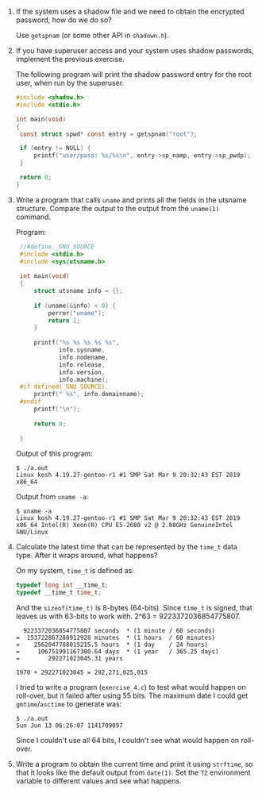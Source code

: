 1. If the system uses a shadow file and we need to obtain the encrypted
   password, how do we do so?

   Use `getspnam` (or some other API in `shadown.h`).

2. If you have superuser access and your system uses shadow passwords,
   implement the previous exercise.

   The following program will print the shadow password entry for the root user,
   when run by the superuser.

   ```c
   #include <shadow.h>
   #include <stdio.h>
   
   int main(void)
   {
   	const struct spwd* const entry = getspnam("root");
   
   	if (entry != NULL) {
   		printf("user/pass: %s/%s\n", entry->sp_namp, entry->sp_pwdp);
   	}
   
   	return 0;
   }
   ```

3. Write a program that calls `uname` and prints all the fields in the
   utsname structure. Compare the output to the output from the `uname(1)`
   command.

   Program:

   ```c
    //#define _GNU_SOURCE
    #include <stdio.h>
    #include <sys/utsname.h>
    
    int main(void)
    {
    	struct utsname info = {};
    
    	if (uname(&info) < 0) {
    		perror("uname");
    		return 1;
    	}
    
    	printf("%s %s %s %s %s",
    	       info.sysname,
    	       info.nodename,
    	       info.release,
    	       info.version,
    	       info.machine);
    #if defined(_GNU_SOURCE)
    	printf(" %s", info.domainname);
    #endif
    	printf("\n");
    
    	return 0;
    
    }
   ```

   Output of this program:

   ```
   $ ./a.out
   Linux kosh 4.19.27-gentoo-r1 #1 SMP Sat Mar 9 20:32:43 EST 2019 x86_64
   ```

   Output from `uname -a`:

   ```
   $ uname -a
   Linux kosh 4.19.27-gentoo-r1 #1 SMP Sat Mar 9 20:32:43 EST 2019 x86_64 Intel(R) Xeon(R) CPU E5-2680 v2 @ 2.80GHz GenuineIntel GNU/Linux
   ```

4. Calculate the latest time that can be represented by the `time_t` data type.
   After it wraps around, what happens?

   On my system, `time_t` is defined as:

   ```c
   typedef long int __time_t;
   typedef __time_t time_t;
   ```

   And the `sizeof(time_t)` is 8-bytes (64-bits).  Since `time_t` is signed,
   that leaves us with 63-bits to work with.  2^63 = 9223372036854775807.

         9223372036854775807 seconds  * (1 minute / 60 seconds)
       =  153722867280912928 minutes  * (1 hours  / 60 minutes)
       =    2562047788015215.5 hours  * (1 day    / 24 hours)
       =     106751991167300.64 days  * (1 year   / 365.25 days)
       =        292271023045.31 years

       1970 + 292271023045 = 292,271,025,015

   I tried to write a program (`exercise_4.c`) to test what would happen on
   roll-over, but it failed after using 55 bits.  The maximum date I could
   get `gmtime`/`asctime` to generate was:
 
       $ ./a.out
       Sun Jun 13 06:26:07 1141709097

   Since I couldn't use all 64 bits, I couldn't see what would happen on
   roll-over.

5. Write a program to obtain the current time and print it using `strftime`,
   so that it looks like the default output from `date(1)`. Set the `TZ`
   environment variable to different values and see what happens.
